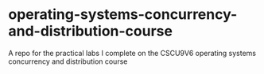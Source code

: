 # operating-systems-concurrency-and-distribution-course
A repo for the practical labs I complete on the CSCU9V6 operating systems concurrency and distribution course
